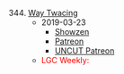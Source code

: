 344. [Way Twacing](https://linuxgamecast.com/2019/03/linuxgamecast-weekly-344-way-twacing/)
     * 2019-03-23
        * [Showzen](https://www.patreon.com/posts/prepresupershowz-25600974)
        * [Patreon](https://www.patreon.com/posts/linuxgamecast-25600948)
        * [UNCUT Patreon](https://www.patreon.com/posts/linuxgamecast-25601007)
     * <span style="color:red">LGC Weekly:</span>
